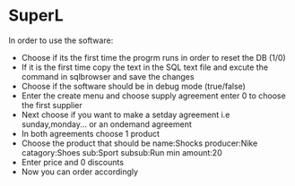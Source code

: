 # SuperL
In order to use the software:
* Choose if its the first time the progrm runs in order to reset the DB (1/0)
* If it is the first time copy the text in the SQL text file and excute the command in sqlbrowser and save the changes
* Choose if the software should be in debug mode (true/false)
* Enter the create menu and choose supply agreement enter 0 to choose the first supplier
* Next choose if you want to make a setday agreement i.e sunday,monday... or an ondemand agreement
* In both agreements choose 1 product
* Choose the product that should be name:Shocks  producer:Nike catagory:Shoes sub:Sport subsub:Run min amount:20
* Enter price and 0 discounts
* Now you can order accordingly 
